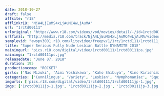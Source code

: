 ```yaml
---
date: 2018-10-27
draft: false
affsite: "r18"
afflinkr18: "NjA4LjEuMS4xLjAuMC4wLjAuMA"
url: "1rctd00111"
urloriginal: "http://www.r18.com/videos/vod/movies/detail/-/id=1rctd00111"
urlfinal: "http://media.r18.com/track/NjA4LjEuMS4xLjAuMC4wLjAuMA/videos/vod/movies/detail/-/id=1rctd00111"
samplevid: "awspv3001.r18.com/litevideo/freepv/1/1rc/1rctd111/1rctd111_dmb_w.mp4"
title: "Super Serious Fully Nude Lesbian Battle DYNAMITE 2018"
mainimgurl: "pics.r18.com/digital/video/1rctd00111/1rctd00111ps.jpg"
mainimgs: "1rctd00111ps.jpg"
releasedate: "June 07, 2018"
duration: 195
productioncomp: "ROCKET"
girls: ['Nao Mizuki', 'Aimi Yoshikawa', 'Kaho Shibuya', 'Rino Kirishima', 'Ria Kashii', 'Rika Mari', 'Hana Kano', 'Noa Eikawa']
categories: ['Cunnilingus', 'Variety', 'Lesbian', 'Nymphomaniac', 'Squirting', 'Fingering', 'Hi-Def']
imgurls: ['pics.r18.com/digital/video/1rctd00111/1rctd00111jp-1.jpg', 'pics.r18.com/digital/video/1rctd00111/1rctd00111jp-2.jpg', 'pics.r18.com/digital/video/1rctd00111/1rctd00111jp-3.jpg', 'pics.r18.com/digital/video/1rctd00111/1rctd00111jp-4.jpg', 'pics.r18.com/digital/video/1rctd00111/1rctd00111jp-5.jpg', 'pics.r18.com/digital/video/1rctd00111/1rctd00111jp-6.jpg', 'pics.r18.com/digital/video/1rctd00111/1rctd00111jp-7.jpg', 'pics.r18.com/digital/video/1rctd00111/1rctd00111jp-8.jpg', 'pics.r18.com/digital/video/1rctd00111/1rctd00111jp-9.jpg', 'pics.r18.com/digital/video/1rctd00111/1rctd00111jp-10.jpg', 'pics.r18.com/digital/video/1rctd00111/1rctd00111jp-11.jpg', 'pics.r18.com/digital/video/1rctd00111/1rctd00111jp-12.jpg', 'pics.r18.com/digital/video/1rctd00111/1rctd00111jp-13.jpg', 'pics.r18.com/digital/video/1rctd00111/1rctd00111jp-14.jpg', 'pics.r18.com/digital/video/1rctd00111/1rctd00111jp-15.jpg', 'pics.r18.com/digital/video/1rctd00111/1rctd00111jp-16.jpg', 'pics.r18.com/digital/video/1rctd00111/1rctd00111jp-17.jpg', 'pics.r18.com/digital/video/1rctd00111/1rctd00111jp-18.jpg', 'pics.r18.com/digital/video/1rctd00111/1rctd00111jp-19.jpg', 'pics.r18.com/digital/video/1rctd00111/1rctd00111jp-20.jpg']
imgs: ['1rctd00111jp-1.jpg', '1rctd00111jp-2.jpg', '1rctd00111jp-3.jpg', '1rctd00111jp-4.jpg', '1rctd00111jp-5.jpg', '1rctd00111jp-6.jpg', '1rctd00111jp-7.jpg', '1rctd00111jp-8.jpg', '1rctd00111jp-9.jpg', '1rctd00111jp-10.jpg', '1rctd00111jp-11.jpg', '1rctd00111jp-12.jpg', '1rctd00111jp-13.jpg', '1rctd00111jp-14.jpg', '1rctd00111jp-15.jpg', '1rctd00111jp-16.jpg', '1rctd00111jp-17.jpg', '1rctd00111jp-18.jpg', '1rctd00111jp-19.jpg', '1rctd00111jp-20.jpg']
---
```


